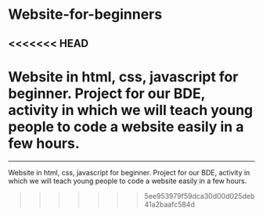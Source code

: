 ﻿# Website-for-beginners
<<<<<<< HEAD
--------------------
Website in html, css, javascript for beginner. 
Project for our BDE, activity in which we will teach young people to code a website easily in a few hours.
=======
 
----------
<p>
Website in html, css, javascript for beginner. 
Project for our BDE, activity in which we will teach young people to code a website easily in a few hours.
</p>

>>>>>>> 5ee953979f59dca30d00d025deb41a2baafc584d
